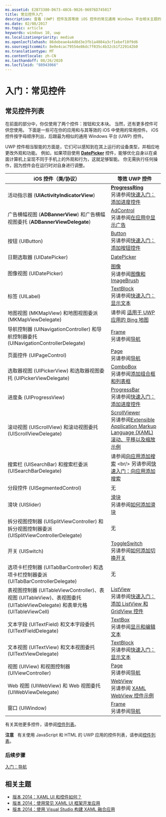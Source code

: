 ```yaml
---
ms.assetid: E2B73380-D673-48C6-9026-96976D745017
title: 常见控件入门
description: 查看 (UWP) 控件及其等效 iOS 控件的常见通用 Windows 平台相关主题的链接列表。
ms.date: 02/08/2017
ms.topic: article
keywords: windows 10, uwp
ms.localizationpriority: medium
ms.openlocfilehash: 86debeae4a4d8d3e3fb1a4084a3cf1ebef10f9d6
ms.sourcegitcommit: 8e0e4cac79554e86dc7f035c4b32cb1f229142b0
ms.translationtype: MT
ms.contentlocale: zh-CN
ms.lasthandoff: 08/26/2020
ms.locfileid: "88943066"
---
```

# <a name="getting-started-common-controls"></a>入门：常见控件


## <a name="common-controls-list"></a>常见控件列表

在前面的部分中，你仅使用了两个控件：按钮和文本块。 当然，还有更多控件可供您使用。 下面是一些可在你的应用和与其等效的 iOS 中使用的常用控件。 iOS 控件按字母顺序列出，后跟最为相似的通用 Windows 平台 (UWP) 控件。

UWP 控件相当智能的方面是，它们可以感知到在其上运行的设备类型，并相应地更改外观和功能。 例如，如果项目使用 [**DatePicker**](https://docs.microsoft.com/previous-versions/windows/apps/br211681(v=win.10)) 控件，能够优化自身以在桌面计算机上呈现不同于手机上的外观和行为，这就足够智能。 你无需执行任何操作，因为控件会在运行时对自身进行调整。

| iOS 控件（类/协议） | 等效 UWP 控件 |
|------------------------------|--------------------------------------|
| 活动指示器 (**UIActivityIndicatorView**) | [**ProgressRing**](https://docs.microsoft.com/uwp/api/Windows.UI.Xaml.Controls.ProgressRing) <br/> 另请参阅[快速入门：添加进度控件](https://docs.microsoft.com/previous-versions/windows/apps/hh780651(v=win.10)) |
| 广告横幅视图 (**ADBannerView**) 和广告横幅视图委托 (**ADBannerViewDelegate**) | [AdControl](https://docs.microsoft.com/uwp/api/microsoft.advertising.winrt.ui.adcontrol) <br/> 另请参阅[在应用中显示广告](../monetize/display-ads-in-your-app.md) |
| 按钮 (UIButton) | [Button](https://docs.microsoft.com/uwp/api/Windows.UI.Xaml.Controls.Button) <br/> 另请参阅[快速入门：添加按钮控件](https://docs.microsoft.com/previous-versions/windows/apps/jj153346(v=win.10)) |
| 日期选取器 (UIDatePicker) | [DatePicker](https://docs.microsoft.com/previous-versions/windows/apps/br211681(v=win.10)) |
| 图像视图 (UIDatePicker) | [图像](https://docs.microsoft.com/uwp/api/Windows.UI.Xaml.Controls.Image) <br/> 另请参阅[图像和 ImageBrush](https://docs.microsoft.com/windows/uwp/controls-and-patterns/images-imagebrushes) |
| 标签 (UILabel) | [TextBlock](https://docs.microsoft.com/uwp/api/Windows.UI.Xaml.Controls.TextBlock) <br/> 另请参阅[快速入门：显示文本](https://docs.microsoft.com/previous-versions/windows/apps/hh700392(v=win.10)) |
| 地图视图 (MKMapView) 和地图视图委派 (MKMapViewDelegate) | 请参阅 [适用于 UWP 应用的 Bing 地图](https://msdn.microsoft.com/library/hh846481) |
| 导航控制器 (UINavigationController) 和导航控制器委托 (UINavigationControllerDelegate) | [Frame](https://docs.microsoft.com/uwp/api/Windows.UI.Xaml.Controls.Frame) <br/> 另请参阅[导航](https://docs.microsoft.com/windows/uwp/layout/navigation-basics) |
| 页面控件 (UIPageControl) | [Page](https://docs.microsoft.com/uwp/api/Windows.UI.Xaml.Controls.Page) <br/> 另请参阅[导航](https://docs.microsoft.com/windows/uwp/layout/navigation-basics) |
| 选取器视图 (UIPickerView) 和选取器视图委托 (UIPickerViewDelegate) | [ComboBox](https://docs.microsoft.com/uwp/api/Windows.UI.Xaml.Controls.ComboBox) <br/> 另请参阅[添加组合框和列表框](https://docs.microsoft.com/previous-versions/windows/apps/hh780616(v=win.10)) |
| 进度条 (UIProgressView) | [ProgressBar](https://docs.microsoft.com/uwp/api/Windows.UI.Xaml.Controls.ProgressBar) <br/> 另请参阅[快速入门：添加进度控件](https://docs.microsoft.com/previous-versions/windows/apps/hh780651(v=win.10)) |
| 滚动视图 (UIScrollView) 和滚动视图委托 (UIScrollViewDelegate) | [ScrollViewer](https://docs.microsoft.com/uwp/api/Windows.UI.Xaml.Controls.ScrollViewer) <br/>  另请参阅[Extensible Application Markup Language (XAML) 滚动、平移以及缩放示例](https://github.com/microsoftarchive/msdn-code-gallery-microsoft/tree/411c271e537727d737a53fa2cbe99eaecac00cc0/Official%20Windows%20Platform%20Sample/Windows%208%20app%20samples/%5BC%23%5D-Windows%208%20app%20samples/C%23/Windows%208%20app%20samples/XAML%20scrolling%2C%20panning%2C%20and%20zooming%20sample%20(Windows%208)) |
| 搜索栏 (UISearchBar) 和搜索栏委派 (UISearchBarDelegate) | 请参阅[向应用添加搜索](https://docs.microsoft.com/previous-versions/windows/apps/jj130767(v=win.10)) <br/>  另请参阅[快速入门：向应用添加搜索](https://docs.microsoft.com/previous-versions/windows/apps/hh868180(v=win.10)) |
| 分段控件 (UISegmentedControl) | 无 |
| 滑块 (UISlider) | [滑块](https://docs.microsoft.com/uwp/api/Windows.UI.Xaml.Controls.Slider) <br/>  另请参阅[如何添加滑块](https://docs.microsoft.com/previous-versions/windows/apps/hh868197(v=win.10)) |
| 拆分视图控制器 (UISplitViewController) 和拆分视图控制器委派 (UISplitViewControllerDelegate) | 无 |
| 开关 (UISwitch) | [ToggleSwitch](https://docs.microsoft.com/uwp/api/Windows.UI.Xaml.Controls.ToggleSwitch) <br/>  另请参阅[如何添加切换开关](https://docs.microsoft.com/previous-versions/windows/apps/hh868198(v=win.10)) |
| 选项卡栏控制器 (UITabBarController) 和选项卡栏控制器委派 (UITabBarControllerDelegate) | 无 |
| 表视图控制器 (UITableViewController)、表视图 (UITableView)、表视图委托 (UITableViewDelegate) 和表单元格 (UITableViewCell) | [ListView](https://docs.microsoft.com/uwp/api/Windows.UI.Xaml.Controls.ListView) <br/>  另请参阅[快速入门：添加 ListView 和 GridView 控件](https://docs.microsoft.com/previous-versions/windows/apps/hh780650(v=win.10)) |
| 文本字段 (UITextField) 和文本字段委托 (UITextFieldDelegate) | [TextBox](https://docs.microsoft.com/uwp/api/Windows.UI.Xaml.Controls.TextBox) <br/>  另请参阅[显示和编辑文本](https://docs.microsoft.com/windows/uwp/design/controls-and-patterns/text-controls) |
| 文本视图 (UITextView) 和文本视图委托 (UITextViewDelegate) | [TextBlock](https://docs.microsoft.com/uwp/api/Windows.UI.Xaml.Controls.TextBlock) <br/>  另请参阅[快速入门：显示文本](https://docs.microsoft.com/previous-versions/windows/apps/hh700392(v=win.10)) |
| 视图 (UIView) 和视图控制器 (UIViewController) | [Page](https://docs.microsoft.com/uwp/api/Windows.UI.Xaml.Controls.Page) <br/>  另请参阅[导航](https://docs.microsoft.com/windows/uwp/layout/navigation-basics) |
| Web 视图 (UIWebView) 和 Web 视图委托 (UIWebViewDelegate) | [WebView](https://docs.microsoft.com/uwp/api/Windows.UI.Xaml.Controls.WebView) <br/>  另请参阅 [XAML WebView 控件示例](https://github.com/microsoftarchive/msdn-code-gallery-microsoft/tree/411c271e537727d737a53fa2cbe99eaecac00cc0/Official%20Windows%20Platform%20Sample/Windows%208%20app%20samples/%5BC%23%5D-Windows%208%20app%20samples/C%23/Windows%208%20app%20samples/XAML%20WebView%20control%20sample%20(Windows%208)) |
| 窗口 (UIWindow) | [Frame](https://docs.microsoft.com/uwp/api/Windows.UI.Xaml.Controls.Frame) <br/>  另请参阅[导航](https://docs.microsoft.com/windows/uwp/layout/navigation-basics) |

有关其他更多控件，请参阅[控件列表](https://docs.microsoft.com/windows/uwp/design/controls-and-patterns/)。

**注意**   有关使用 JavaScript 和 HTML 的 UWP 应用的控件列表，请参阅[控件列表](https://docs.microsoft.com/previous-versions/windows/apps/hh465453(v=win.10))。

### <a name="next-step"></a>后续步骤

[入门：导航](getting-started-navigation.md)

## <a name="related-topics"></a>相关主题

* [版本 2014：XAML UI 和控件如何？](https://channel9.msdn.com/Events/Build/2014/2-516)
* [版本 2014：使用常见 XAML UI 框架开发应用](https://channel9.msdn.com/Events/Build/2014/2-507)
* [版本 2014：使用 Visual Studio 构建 XAML 融合应用](https://channel9.msdn.com/Events/Build/2014/3-591)
